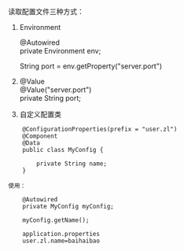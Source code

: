 读取配置文件三种方式：

1. Environment

    @Autowired  
    private Environment env;

    String port = env.getProperty("server.port")

2. @Value  
    @Value("server.port")  
    private String port;

3. 自定义配置类  
```
    @ConfigurationProperties(prefix = "user.zl")  
    @Component  
    @Data
    public class MyConfig {

        private String name;  
    }
```

    使用：  
```
    @Autowired  
    private MyConfig myConfig;

    myConfig.getName();

    application.properties  
    user.zl.name=baihaibao
```
